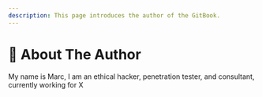 ```yaml
---
description: This page introduces the author of the GitBook.
---
```


# 🏴󠁧󠁢󠁳󠁣󠁴󠁿 About The Author

My name is Marc, I am an ethical hacker, penetration tester, and consultant, currently working for X

